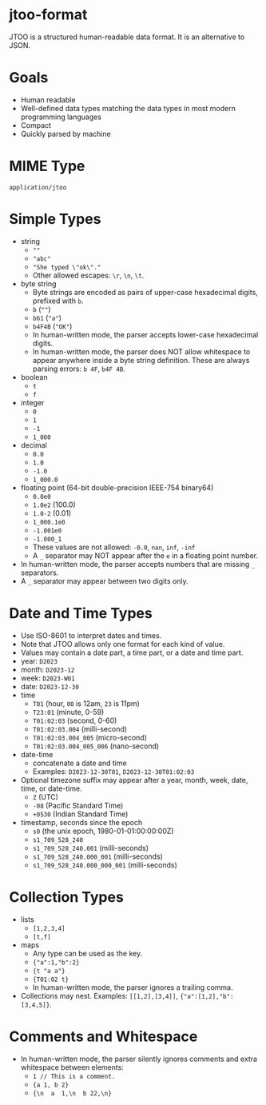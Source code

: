 # jtoo-format

JTOO is a structured human-readable data format. It is an alternative to JSON.

# Goals

- Human readable
- Well-defined data types matching the data types in most modern programming languages
- Compact
- Quickly parsed by machine

# MIME Type

`application/jtoo`

# Simple Types

- string
    - `""`
    - `"abc"`
    - `"She typed \"ok\"."`
    - Other allowed escapes: `\r`, `\n`, `\t`.
- byte string
    - Byte strings are encoded as pairs of upper-case hexadecimal digits, prefixed with `b`.
    - `b` (`""`)
    - `b61` (`"a"`)
    - `b4F4B` (`"OK"`)
    - In human-written mode, the parser accepts lower-case hexadecimal digits.
    - In human-written mode, the parser does NOT allow whitespace to appear anywhere inside a byte string definition.
      These are always parsing errors: `b 4F`, `b4F 4B`.
- boolean
    - `t`
    - `f`
- integer
  - `0`
  - `1`
  - `-1`
  - `1_000`
- decimal
  - `0.0`
  - `1.0`
  - `-1.0`
  - `1_000.0`
- floating point (64-bit double-precision IEEE-754 binary64)
    - `0.0e0`
    - `1.0e2` (100.0)
    - `1.0-2` (0.01)
    - `1_000.1e0`
    - `-1.001e0`
    - `-1.000_1`
    - These values are not allowed: `-0.0`, `nan`, `inf`, `-inf`
    - A `_` separator may NOT appear after the `e` in a floating point number.
- In human-written mode, the parser accepts numbers that are missing `_` separators.
- A `_` separator may appear between two digits only.

# Date and Time Types

- Use ISO-8601 to interpret dates and times.
- Note that JTOO allows only one format for each kind of value.
- Values may contain a date part, a time part, or a date and time part.
- year: `D2023`
- month: `D2023-12`
- week: `D2023-W01`
- date: `D2023-12-30`
- time
    - `T01` (hour, `00` is 12am, `23` is 11pm)
    - `T23:01` (minute, 0-59)
    - `T01:02:03` (second, 0-60)
    - `T01:02:03.004` (milli-second)
    - `T01:02:03.004_005` (micro-second)
    - `T01:02:03.004_005_006` (nano-second)
- date-time
    - concatenate a date and time
    - Examples: `D2023-12-30T01`, `D2023-12-30T01:02:03`
- Optional timezone suffix may appear after a year, month, week, date, time, or date-time.
    - `Z` (UTC)
    - `-08` (Pacific Standard Time)
    - `+0530` (Indian Standard Time)
- timestamp, seconds since the epoch
    - `s0` (the unix epoch, 1980-01-01:00:00:00Z)
    - `s1_709_528_240`
    - `s1_709_528_240.001` (milli-seconds)
    - `s1_709_528_240.000_001` (milli-seconds)
    - `s1_709_528_240.000_000_001` (milli-seconds)

# Collection Types

- lists
    - `[1,2,3,4]`
    - `[t,f]`
- maps
    - Any type can be used as the key.
    - `{"a":1,"b":2}`
    - `{t "a a"}`
    - `{T01:02 t}`
    - In human-written mode, the parser ignores a trailing comma.
- Collections may nest. Examples: `[[1,2],[3,4]]`, `{"a":[1,2],"b":[3,4,5]}`.

# Comments and Whitespace

- In human-written mode, the parser silently ignores comments and extra whitespace between elements:
    - `1 // This is a comment.`
    - `{a 1, b 2}`
    - `{\n  a  1,\n  b 22,\n}`
